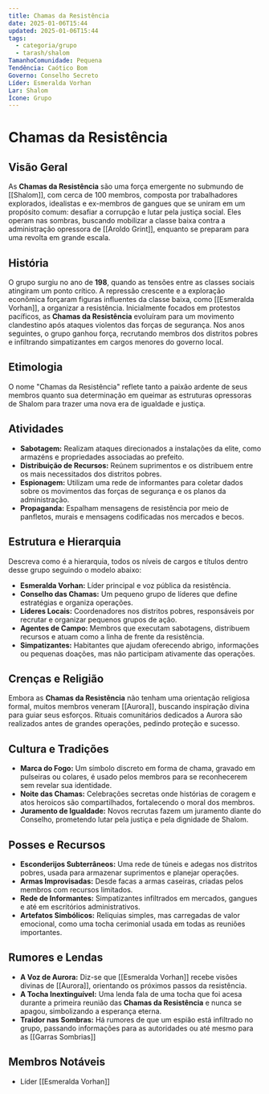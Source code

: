 ```yaml
---
title: Chamas da Resistência
date: 2025-01-06T15:44
updated: 2025-01-06T15:44
tags:
  - categoria/grupo
  - tarash/shalom
TamanhoComunidade: Pequena
Tendência: Caótico Bom
Governo: Conselho Secreto
Líder: Esmeralda Vorhan
Lar: Shalom
Ícone: Grupo
---
```


# Chamas da Resistência
## Visão Geral

As **Chamas da Resistência** são uma força emergente no submundo de [[Shalom]], com cerca de 100 membros, composta por trabalhadores explorados, idealistas e ex-membros de gangues que se uniram em um propósito comum: desafiar a corrupção e lutar pela justiça social. Eles operam nas sombras, buscando mobilizar a classe baixa contra a administração opressora de [[Aroldo Grint]], enquanto se preparam para uma revolta em grande escala.

## História

O grupo surgiu no ano de **198**, quando as tensões entre as classes sociais atingiram um ponto crítico. A repressão crescente e a exploração econômica forçaram figuras influentes da classe baixa, como [[Esmeralda Vorhan]], a organizar a resistência. Inicialmente focados em protestos pacíficos, as **Chamas da Resistência** evoluíram para um movimento clandestino após ataques violentos das forças de segurança. Nos anos seguintes, o grupo ganhou força, recrutando membros dos distritos pobres e infiltrando simpatizantes em cargos menores do governo local.

## Etimologia

O nome "Chamas da Resistência" reflete tanto a paixão ardente de seus membros quanto sua determinação em queimar as estruturas opressoras de Shalom para trazer uma nova era de igualdade e justiça.

## Atividades

- **Sabotagem:** Realizam ataques direcionados a instalações da elite, como armazéns e propriedades associadas ao prefeito.
- **Distribuição de Recursos:** Reúnem suprimentos e os distribuem entre os mais necessitados dos distritos pobres.
- **Espionagem:** Utilizam uma rede de informantes para coletar dados sobre os movimentos das forças de segurança e os planos da administração.
- **Propaganda:** Espalham mensagens de resistência por meio de panfletos, murais e mensagens codificadas nos mercados e becos.

## Estrutura e Hierarquia

Descreva como é a hierarquia, todos os níveis de cargos e títulos dentro desse grupo seguindo o modelo abaixo:

- **Esmeralda Vorhan:** Líder principal e voz pública da resistência.
- **Conselho das Chamas:** Um pequeno grupo de líderes que define estratégias e organiza operações.
- **Líderes Locais:** Coordenadores nos distritos pobres, responsáveis por recrutar e organizar pequenos grupos de ação.
- **Agentes de Campo:** Membros que executam sabotagens, distribuem recursos e atuam como a linha de frente da resistência.
- **Simpatizantes:** Habitantes que ajudam oferecendo abrigo, informações ou pequenas doações, mas não participam ativamente das operações.

## Crenças e Religião

Embora as **Chamas da Resistência** não tenham uma orientação religiosa formal, muitos membros veneram [[Aurora]], buscando inspiração divina para guiar seus esforços. Rituais comunitários dedicados a Aurora são realizados antes de grandes operações, pedindo proteção e sucesso.

## Cultura e Tradições

- **Marca do Fogo:** Um símbolo discreto em forma de chama, gravado em pulseiras ou colares, é usado pelos membros para se reconhecerem sem revelar sua identidade.
- **Noite das Chamas:** Celebrações secretas onde histórias de coragem e atos heroicos são compartilhados, fortalecendo o moral dos membros.
- **Juramento de Igualdade:** Novos recrutas fazem um juramento diante do Conselho, prometendo lutar pela justiça e pela dignidade de Shalom.

## Posses e Recursos

- **Esconderijos Subterrâneos:** Uma rede de túneis e adegas nos distritos pobres, usada para armazenar suprimentos e planejar operações.
- **Armas Improvisadas:** Desde facas a armas caseiras, criadas pelos membros com recursos limitados.
- **Rede de Informantes:** Simpatizantes infiltrados em mercados, gangues e até em escritórios administrativos.
- **Artefatos Simbólicos:** Relíquias simples, mas carregadas de valor emocional, como uma tocha cerimonial usada em todas as reuniões importantes.

## Rumores e Lendas

- **A Voz de Aurora:** Diz-se que [[Esmeralda Vorhan]] recebe visões divinas de [[Aurora]], orientando os próximos passos da resistência.
- **A Tocha Inextinguível:** Uma lenda fala de uma tocha que foi acesa durante a primeira reunião das **Chamas da Resistência** e nunca se apagou, simbolizando a esperança eterna.
- **Traidor nas Sombras:** Há rumores de que um espião está infiltrado no grupo, passando informações para as autoridades ou até mesmo para as [[Garras Sombrias]]

## Membros Notáveis

- Líder [[Esmeralda Vorhan]]
